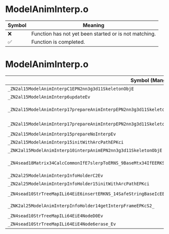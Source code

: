 # ModelAnimInterp.o
| Symbol | Meaning 
| ------------- | ------------- 
| :x: | Function has not yet been started or is not matching. 
| :white_check_mark: | Function is completed. 


# ModelAnimInterp.o
| Symbol (Mangled) | Symbol (Demangled) | Decompiled? |
| ------------- |  ------------- | ------------- |
| `_ZN2al15ModelAnimInterpC1EPN2nn3g3d11SkeletonObjE` | `al::ModelAnimInterp::ModelAnimInterp(nn::g3d::SkeletonObj *)` | :white_check_mark: |
| `_ZN2al15ModelAnimInterp6updateEv` | `al::ModelAnimInterp::update(void)` | :white_check_mark: |
| `_ZN2al15ModelAnimInterp17prepareAnimInterpEPN2nn3g3d11SkeletonObjEPKcS6_RKN4sead6BufferIPNS2_15SkeletalAnimObjEEE` | `al::ModelAnimInterp::prepareAnimInterp(nn::g3d::SkeletonObj *,char const*,char const*,sead::Buffer<nn::g3d::SkeletalAnimObj *> const&)` | :white_check_mark: |
| `_ZN2al15ModelAnimInterp17prepareAnimInterpEPN2nn3g3d11SkeletonObjEiRKN4sead6BufferIPNS2_15SkeletalAnimObjEEE` | `al::ModelAnimInterp::prepareAnimInterp(nn::g3d::SkeletonObj *,int,sead::Buffer<nn::g3d::SkeletalAnimObj *> const&)` | :white_check_mark: |
| `_ZN2al15ModelAnimInterp15prepareNoInterpEv` | `al::ModelAnimInterp::prepareNoInterp(void)` | :white_check_mark: |
| `_ZN2al15ModelAnimInterp15initWithArcPathEPKci` | `al::ModelAnimInterp::initWithArcPath(char const*,int)` | :white_check_mark: |
| `_ZNK2al15ModelAnimInterp10interpAnimEPN2nn3g3d11SkeletonObjE` | `al::ModelAnimInterp::interpAnim(nn::g3d::SkeletonObj *)const` | :white_check_mark: |
| `_ZN4sead18Matrix34CalcCommonIfE7slerpToERNS_9BaseMtx34IfEERKS3_S6_f` | `sead::Matrix34CalcCommon<float>::slerpTo(sead::BaseMtx34<float> &,sead::BaseMtx34<float> const&,sead::BaseMtx34<float> const&,float)` | :white_check_mark: |
| `_ZN2al25ModelAnimInterpInfoHolderC2Ev` | `al::ModelAnimInterpInfoHolder::ModelAnimInterpInfoHolder(void)` | :white_check_mark: |
| `_ZN2al25ModelAnimInterpInfoHolder15initWithArcPathEPKci` | `al::ModelAnimInterpInfoHolder::initWithArcPath(char const*,int)` | :white_check_mark: |
| `_ZN4sead10StrTreeMapILi64EiE6insertERKNS_14SafeStringBaseIcEERKi` | `sead::StrTreeMap<64,int>::insert(sead::SafeStringBase<char> const&,int const&)` | :white_check_mark: |
| `_ZNK2al25ModelAnimInterpInfoHolder14getInterpFrameEPKcS2_` | `al::ModelAnimInterpInfoHolder::getInterpFrame(char const*,char const*)const` | :white_check_mark: |
| `_ZN4sead10StrTreeMapILi64EiE4NodeD0Ev` | `sead::StrTreeMap<64,int>::Node::~Node()` | :white_check_mark: |
| `_ZN4sead10StrTreeMapILi64EiE4Node6erase_Ev` | `sead::StrTreeMap<64,int>::Node::erase_(void)` | :white_check_mark: |
